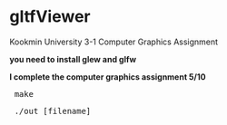 # gltfViewer
 Kookmin University 3-1 Computer Graphics Assignment

**you need to install glew and glfw** 

**I complete the computer graphics assignment 5/10**

<pre> make </pre>

<pre> ./out [filename] </pre>

